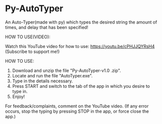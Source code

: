 # Py-AutoTyper
An Auto-Typer(made with py) which types the desired string the amount of times, and delay that has been specified!

HOW TO USE(VIDEO):

Watch this YouTube video for how to use: https://youtu.be/cPHJJQYRsH4
(Subscribe to support me!)

HOW TO USE:
1. Download and unzip the file "Py-AutoTyper-v1.0 .zip".
2. Locate and run the file "AutoTyper.exe".
3. Type in the details necessary.
4. Press START and switch to the tab of the app in which you desire to type in.
5. Enjoy!

For feedback/complaints, comment on the YouTube video.
(If any error occurs, stop the typing by pressing STOP in the app, or force close the app.)
